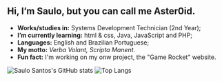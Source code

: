 ## Hi, I’m Saulo, but you can call me Aster0id.
- **Works/studies in:** Systems Development Technician (2nd Year);
- **I’m currently learning:** html & css, Java, JavaScript and PHP;
- **Languages:** English and Brazilian Portuguese;
- **My motto:** *Verba Volant, Scripta Manent.*
- **Fun fact:** I'm working on my onw project, the "Game Rocket" website.

![Saulo Santos's GitHub stats](https://github-readme-stats.vercel.app/api?username=seos-ink&show_icons=true&theme=aura)
![Top Langs](https://github-readme-stats.vercel.app/api/top-langs/?username=seos-ink&layout=compact&theme=aura)

<!---
seos-ink/seos-ink is a ✨ special ✨ repository because its `README.md` (this file) appears on your GitHub profile.
You can click the Preview link to take a look at your changes.
--->
